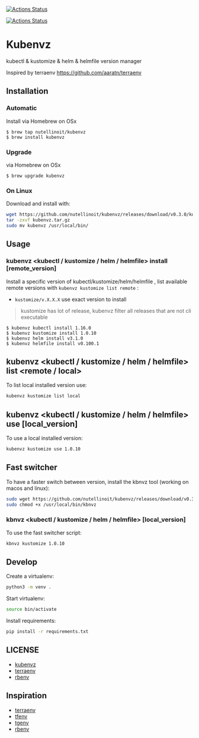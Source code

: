 [![Actions Status](https://github.com/nutellinoit/kubenvz/workflows/Test/badge.svg)](https://github.com/nutellinoit/kubenvz/actions)

[![Actions Status](https://github.com/nutellinoit/kubenvz/workflows/Build%20&%20Release/badge.svg)](https://github.com/nutellinoit/kubenvz/actions)

# Kubenvz

kubectl & kustomize & helm & helmfile version manager

Inspired by terraenv https://github.com/aaratn/terraenv

## Installation

### Automatic

Install via Homebrew on OSx

```console
$ brew tap nutellinoit/kubenvz
$ brew install kubenvz
```
### Upgrade

via Homebrew on OSx

```console
$ brew upgrade kubenvz
```

### On Linux

Download and install with:

```bash
wget https://github.com/nutellinoit/kubenvz/releases/download/v0.3.0/kubenvz_linux_x64_v0.3.0.tar.gz -O kubenvz.tar.gz
tar -zxvf kubenvz.tar.gz
sudo mv kubenvz /usr/local/bin/
```


## Usage

### kubenvz <kubectl / kustomize / helm / helmfile> install [remote_version]

Install a specific version of kubectl/kustomize/helm/helmfile , list available remote versions with `kubenvz kustomize list remote`  :

- `kustomize/v.X.X.X` use exact version to install

> kustomize has lot of release, kubenvz filter all releases that are not cli executable


```console
$ kubenvz kubectl install 1.16.0
$ kubenvz kustomize install 1.0.10
$ kubenvz helm install v3.1.0
$ kubenvz helmfile install v0.100.1
```

## kubenvz <kubectl / kustomize / helm / helmfile> list <remote / local>

To list local installed version use:

```bash
kubenvz kustomize list local
```

## kubenvz <kubectl / kustomize / helm / helmfile> use [local_version]

To use a local installed version:

```bash
kubenvz kustomize use 1.0.10
```

## Fast switcher

To have a faster switch between version, install the kbnvz tool (working on macos and linux):

```bash
sudo wget https://github.com/nutellinoit/kubenvz/releases/download/v0.3.0/kbnvz_v0.3.0 -O /usr/local/bin/kbnvz
sudo chmod +x /usr/local/bin/kbnvz
```

### kbnvz <kubectl / kustomize / helm / helmfile> [local_version]

To use the fast switcher script:

```bash
kbnvz kustomize 1.0.10
```

## Develop

Create a virtualenv:

```bash
python3 -m venv .
```

Start virtualenv:

```bash
source bin/activate
```

Install requirements:

```bash
pip install -r requirements.txt
```


## LICENSE

- [kubenvz](https://github.com/nutellinoit/kubenvz/blob/master/LICENSE)
- [terraenv](https://github.com/aaratn/terraenv/blob/master/LICENSE)
- [rbenv](https://github.com/rbenv/rbenv/blob/master/LICENSE)

## Inspiration

- [terraenv](https://github.com/aaratn/terraenv/blob/master/LICENSE)
- [tfenv](https://github.com/tfutils/tfenv)
- [tgenv](https://github.com/cunymatthieu/tgenv)
- [rbenv](https://github.com/rbenv/rbenv)
